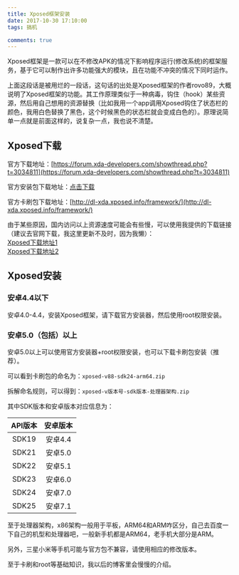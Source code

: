 ```yaml
---
title: Xposed框架安装
date: 2017-10-30 17:10:00
tags: 搞机

comments: true
---
```


Xposed框架是一款可以在不修改APK的情况下影响程序运行(修改系统)的框架服务，基于它可以制作出许多功能强大的模块，且在功能不冲突的情况下同时运作。

<!-- more -->

上面这段话是被用烂的一段话，这句话的出处是Xposed框架的作者rovo89，大概说明了Xposed框架的功能。其工作原理类似于一种病毒，钩住（hook）某些资源，然后用自己想用的资源替换（比如我用一个app调用Xposed钩住了状态栏的颜色，我用白色替换了黑色，这个时候黑色的状态栏就会变成白色的）。原理说简单一点就是前面这样的，说复杂一点，我也说不清楚。

## Xposed下载

官方下载地址：[https://forum.xda-developers.com/showthread.php?t=3034811](https://forum.xda-developers.com/showthread.php?t=3034811)

官方安装包下载地址：[点击下载](https://forum.xda-developers.com/showthread.php?t=3034811)

官方卡刷包下载地址：[http://dl-xda.xposed.info/framework/](http://dl-xda.xposed.info/framework/)

由于某些原因，国内访问以上资源速度可能会有些慢，可以使用我提供的下载链接（建议去官网下载，我这里更新不及时，因为我懒）：  
[Xposed下载地址1](https://pan.stnts.com/s/g25LTpS)  
[Xposed下载地址2](https://pan.lanzou.com/b98295/)

## Xposed安装

### 安卓4.4以下

安卓4.0-4.4，安装Xposed框架，请下载官方安装器，然后使用root权限安装。

### 安卓5.0（包括）以上

安卓5.0以上可以使用官方安装器+root权限安装，也可以下载卡刷包安装（推荐）。

可以看到卡刷包的命名为：`xposed-v88-sdk24-arm64.zip`

拆解命名规则，可以得到：`xposed-v版本号-sdk版本-处理器架构.zip`

其中SDK版本和安卓版本对应信息为：

|   API版本   |   安卓版本   |
|:----------:|:--------:|
|   SDK19   |   安卓4.4   |
|   SDK21   |   安卓5.0   |
|   SDK22   |   安卓5.1   |
|   SDK23   |   安卓6.0   |
|   SDK24   |   安卓7.0   |
|   SDK25   |   安卓7.1   |

至于处理器架构，x86架构一般用于平板，ARM64和ARM咋区分，自己去百度一下自己的机型和处理器吧，一般新手机都是ARM64，老手机大部分是ARM。

另外，三星小米等手机可能与官方包不兼容，请使用相应的修改版本。

至于卡刷和root等基础知识，我以后的博客里会慢慢的介绍。